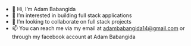 - 👋 Hi, I’m Adam Babangida
- 👀 I’m interested in building full stack applications
- 💞️ I’m looking to collaborate on full stack projects
- 📫 You can reach me via my email at adambabangida14@gmail.com or through my facebook account at Adam Babangida

<!---
Adam-Babangida/Adam-Babangida is a ✨ special ✨ repository because its `README.md` (this file) appears on your GitHub profile.
You can click the Preview link to take a look at your changes.
--->
